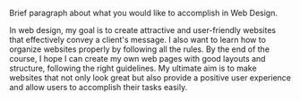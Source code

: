 Brief paragraph about what you would like to accomplish in Web Design. 

In web design, my goal is to create attractive and user-friendly websites that effectively convey a client's message. 
I also want to learn how to organize websites properly by following all the rules. By the end of the course, 
I hope I can create my own web pages with good layouts and structure, following the right guidelines. My ultimate aim 
is to make websites that not only look great but also provide a positive user experience and allow users to accomplish 
their tasks easily.
